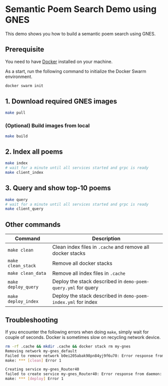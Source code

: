 # Semantic Poem Search Demo using GNES

This demo shows you how to build a semantic poem search using GNES. 

## Prerequisite

You need to have [Docker](https://docs.docker.com/install/) installed on your machine.

As a start, run the following command to initialize the Docker Swarm environment.

```bash
docker swarm init
``` 

## 1. Download required GNES images 

```bash
make pull
```

### (Optional) Build images from local

```bash
make build
```

## 2. Index all poems

```bash
make index
# wait for a minute until all services started and grpc is ready
make client_index
```

## 3. Query and show top-10 poems

```bash
make query
# wait for a minute until all services started and grpc is ready
make client_query
```


## Other commands

| Command | Description |
|---|---|
| `make clean` | Clean index files in `.cache` and remove all docker stacks |
| `make clean_stack` | Remove all docker stacks |
| `make clean_data` | Remove all index files in `.cache` |
| `make deploy_query` | Deploy the stack described in `demo-poem-query.yml` for query |
| `make deploy_index` | Deploy the stack described in `demo-poem-index.yml` for index |


## Troubleshooting

If you encounter the following errors when doing `make`, simply wait for couple of seconds. Docker is sometimes slow on recycling network device.

```bash
rm -rf .cache && mkdir .cache && docker stack rm my-gnes
Removing network my-gnes_default
Failed to remove network b0ei205abak98pn84yj9f6u70: Error response from daemon: network b0ei205abak98pn84yj9f6u70 not foundFailed to remove some resources from stack: my-gnes
make: *** [clean] Error 1
```

```bash
Creating service my-gnes_Router40
failed to create service my-gnes_Router40: Error response from daemon: network my-gnes_default not found
make: *** [deploy] Error 1
```
